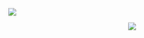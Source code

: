 

<a href="https://top.gg/bot/790983234367520818">
  <img src="https://top.gg/api/widget/upvotes/790983234367520818.svg">
</a>
<p align="center">
  <tr>
            <td align="center" style="padding=0;width=50%;">
      <img src="https://camo.githubusercontent.com/4bf0af49a624b23b9680c63c2d9fc8e7565437e792b1025af23580c58b114697/68747470733a2f2f6769746875622d726561646d652d73746174732e76657263656c2e6170702f6170693f757365726e616d653d616e7572616768617a72612673686f775f69636f6e733d7472756526686964653d636f6e74726962732c7072732663616368655f7365636f6e64733d3836343030267468656d653d766973696f6e2d667269656e646c792d6461726b" />
    </td>
  </tr>
</p>
